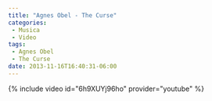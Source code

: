 ```yaml
---
title: "Agnes Obel - The Curse"
categories:
 - Musica
 - Video
tags:
 - Agnes Obel
 - The Curse
date: 2013-11-16T16:40:31-06:00
---
```

{% include video id="6h9XUYj96ho" provider="youtube" %}
